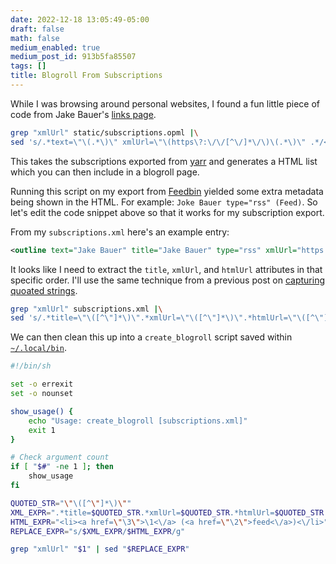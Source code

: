 ```yaml
---
date: 2022-12-18 13:05:49-05:00
draft: false
math: false
medium_enabled: true
medium_post_id: 913b5fa85507
tags: []
title: Blogroll From Subscriptions
---
```


While I was browsing around personal websites, I found a fun little piece of code from Jake Bauer's [links page](https://www.paritybit.ca/links). 

```bash
grep "xmlUrl" static/subscriptions.opml |\
sed 's/.*text=\"\(.*\)\" xmlUrl=\"\(https\?:\/\/[^\/]*\/\)\(.*\)\" .*/<li><a href=\"\2\">\1<\/a> (<a href=\"\2\3\">feed<\/a>)<\/li>/g'
```

This takes the subscriptions exported from [yarr](https://github.com/nkanaev/yarr) and generates a HTML list which you can then include in a blogroll page.

Running this script on my export from [Feedbin](https://feedbin.com/) yielded some extra metadata being shown in the HTML.  For example: `Joke Bauer type="rss" (Feed)`. So let's edit the code snippet above so that it works for my subscription export.

From my `subscriptions.xml` here's an example entry:

```xml
<outline text="Jake Bauer" title="Jake Bauer" type="rss" xmlUrl="https://www.paritybit.ca/feed.xml" htmlUrl="https://www.paritybit.ca/"/>
```

It looks like I need to extract the `title`, `xmlUrl`, and `htmlUrl` attributes in that specific order. I'll use the same technique from a previous post on [capturing quoated strings](/capturing-quoted-string-sed).

```bash
grep "xmlUrl" subscriptions.xml |\
sed 's/.*title=\"\([^\"]*\)\".*xmlUrl=\"\([^\"]*\)\".*htmlUrl=\"\([^\"]*\)\".*/<li><a href=\"\3\">\1<\/a> (<a href=\"\2\">feed<\/a>)<\/li>/g'
```

We can then clean this up into a `create_blogroll` script saved within [`~/.local/bin`](/blog/customexec/).

```bash
#!/bin/sh

set -o errexit
set -o nounset

show_usage() {
    echo "Usage: create_blogroll [subscriptions.xml]"
    exit 1
}

# Check argument count
if [ "$#" -ne 1 ]; then
    show_usage
fi

QUOTED_STR="\"\([^\"]*\)\""
XML_EXPR=".*title=$QUOTED_STR.*xmlUrl=$QUOTED_STR.*htmlUrl=$QUOTED_STR.*"
HTML_EXPR="<li><a href=\"\3\">\1<\/a> (<a href=\"\2\">feed<\/a>)<\/li>"
REPLACE_EXPR="s/$XML_EXPR/$HTML_EXPR/g"

grep "xmlUrl" "$1" | sed "$REPLACE_EXPR"
```